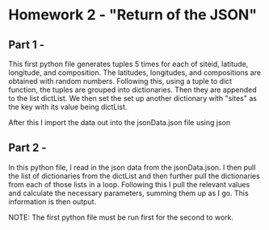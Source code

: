 
# Homework 2 - "Return of the JSON"

## Part 1 - 
This first python file generates tuples 5 times for each of siteid, latitude, longitude, and composition. The latitudes, longitudes, and compositions are obtained with random numbers. Following this, using a tuple to dict function, the tuples are grouped into dictionaries. Then they are appended to the list dictList. We then set the set up another dictionary with "sites" as the key with its value being dictList.

After this I import the data out into the jsonData.json file using json
## Part 2 - 
In this python file, I read in the json data from the jsonData.json. I then pull the list of dictionaries from the dictList and then further pull the dictionaries from each of those lists in a loop. Following this I pull the relevant values and calculate the necessary parameters, summing them up as I go. This information is then output.



NOTE:
The first python file must be run first for the second to work.